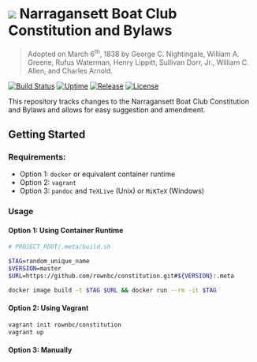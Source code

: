 
# ![](https://github.com/rownbc.png?size=40)    Narragansett Boat Club Constitution and Bylaws
> Adopted on March 6<sup>th</sup>, 1838 by George C. Nightingale, William A. Greene, Rufus Waterman, Henry Lippitt, Sullivan Dorr, Jr., William C. Allen, and Charles Arnold.

[![Build Status][travis-image]][travis-url]
[![Uptime][uptime-image]][uptime-url]
[![Release][release-image]][release-url]
[![License][license-image]][release-url]

This repository tracks changes to the Narragansett Boat Club Constitution and Bylaws and allows for easy suggestion and amendment.

## Getting Started

### Requirements:  
 - Option 1: `docker` or equivalent container runtime  
 - Option 2: `vagrant`  
 - Option 3: `pandoc` and `TeXLive` (Unix) or `MiKTeX` (Windows)  

### Usage

#### Option 1: Using Container Runtime

```bash
# PROJECT_ROOT/.meta/build.sh

$TAG=random_unique_name
$VERSION=master
$URL=https://github.com/rownbc/constitution.git#${VERSION}:.meta

docker image build -t $TAG $URL && docker run --rm -it $TAG
```

#### Option 2: Using Vagrant

```bash
vagrant init rownbc/constitution
vagrant up
```

#### Option 3: Manually
```bash

```

<!-- Markdown link & img dfn's -->
[travis-image]: https://img.shields.io/travis/rownbc/constitution/master.svg?style=for-the-badge
[travis-url]: https://travis-ci.org/rownbc/constitution

[uptime-image]:https://img.shields.io/uptimerobot/ratio/m780142231-807e32f619e14f1a455fc78c.svg?style=for-the-badge
[uptime-url]:https://rownbc.org

[size-image]:https://img.shields.io/github/size/rownbc/constitution/build/phaser-craft.min.js.svg

[docker-image]:https://img.shields.io/docker/build/rownbc/constitution.svg

[release-image]:https://img.shields.io/github/release/rownbc/constitution.svg?style=for-the-badge
[release-url]:https://github.com/rownbc/constitution/releases/latest

[license-image]:https://img.shields.io/github/license/rownbc/constitution.svg?style=for-the-badge
[license-url]:https://rownbc.org

[wiki]: https://github.com/rownbc/constitution/wiki
